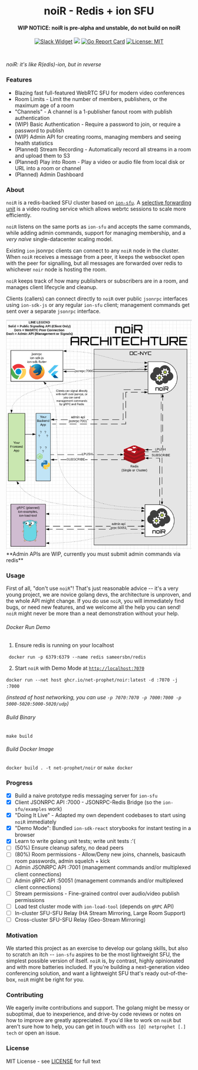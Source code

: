 <h1 align="center">
  <br>
  noiR - Redis + ion SFU 
  <br>
</h1>
<h4 align="center">WIP NOTICE: noiR is pre-alpha and unstable, do not build on noiR</h4>
<p align="center">
  <a href="https://pion.ly/slack"><img src="https://img.shields.io/badge/ion%20chat-%20on%20slack-gray.svg?longCache=true&logo=slack&colorB=brightgreen" alt="Slack Widget"></a>
  <img src="https://github.com/net-prophet/noir/workflows/Publish%20Docker%20image/badge.svg" />
  <!--
  <a href="https://pkg.go.dev/github.com/net-prophet/noir"><img src="https://godoc.org/github.com/net-prophet/noir?status.svg" alt="GoDoc"></a>
  <a href="https://codecov.io/gh/net-prophet/noir"><img src="https://codecov.io/gh/net-prophet/noir/branch/master/graph/badge.svg" alt="Coverage Status"></a>
  -->
  <a href="https://goreportcard.com/report/github.com/net-prophet/noir"><img src="https://goreportcard.com/badge/github.com/net-prophet/noir" alt="Go Report Card"></a>
  <a href="LICENSE"><img src="https://img.shields.io/badge/License-MIT-yellow.svg" alt="License: MIT"></a>
</p>
<br>

*noiR: it's like R(edis)-ion, but in reverse*

### Features
+ Blazing fast full-featured WebRTC SFU for modern video conferences
+ Room Limits - Limit the number of members, publishers, or the maximum age of a room
+ "Channels" - A channel is a 1-publisher fanout room with publish authentication
+ (WIP) Basic Authentication - Require a password to join, or require a password to publish
+ (WIP) Admin API for creating rooms, managing members and seeing health statistics
+ (Planned) Stream Recording - Automatically record all streams in a room and upload them to S3
+ (Planned) Play into Room - Play a video or audio file from local disk or URL into a room or channel
+ (Planned) Admin Dashboard

### About

`noiR` is a redis-backed SFU cluster based on [`ion-sfu`](https://github.com/pion/ion-sfu).
A [selective forwarding unit](https://webrtcglossary.com/sfu/) is a video routing service which allows webrtc sessions to scale more efficiently.

`noiR` listens on the same ports as `ion-sfu` and accepts the same commands, while adding admin commands, support for
managing membership, and a *very naive* single-datacenter scaling model.

Existing `ion` jsonrpc clients can connect to any `noiR` node in the cluster.
When `noiR` receives a message from a peer, it keeps the websocket open with the peer for signalling,
but all messages are forwarded over redis to whichever `noir` node is hosting the room.

`noiR` keeps track of how many publishers or subscribers are in a room, and manages client lifecycle and cleanup.

Clients (callers) can connect directly to `noiR` over public `jsonrpc` interfaces using `ion-sdk-js`
or any regular `ion-sfu` client; management commands get sent over a separate `jsonrpc` interface.

<img src="./architecture.png" />
**Admin APIs are WIP, currently you must submit admin commands via redis**

### Usage

First of all, "don't use `noiR`"! That's just reasonable advice -- it's a very young project, we are novice golang devs,
the architecture is unproven, and the whole API might change. If you do use `noiR`, you will immediately find bugs, or
need new features, and we welcome all the help you can send! `noiR` might never be more than a neat
demonstration without your help.

###### Docker Run Demo
1. Ensure redis is running on your localhost

` docker run -p 6379:6379 --name redis sameersbn/redis`

2. Start `noiR` with Demo Mode at [`http://localhost:7070`](http://localhost:7070)

`docker run --net host ghcr.io/net-prophet/noir:latest -d :7070 -j :7000`

*(instead of host networking, you can use `-p 7070:7070 -p 7000:7000 -p 5000-5020:5000-5020/udp`)*

###### Build Binary
`make build`

###### Build Docker Image
`docker build . -t net-prophet/noir` or `make docker`

### Progress

- [x] Build a naive prototype redis messaging server for `ion-sfu`
- [x] Client JSONRPC API :7000 - JSONRPC-Redis Bridge (so the `ion-sfu/examples` work)
- [x] "Doing It Live" - Adapted my own dependent codebases to start using `noiR` immediately
- [x] "Demo Mode": Bundled `ion-sdk-react` storybooks for instant testing in a browser
- [x] Learn to write golang unit tests; write unit tests :'(
- [ ] (50%) Ensure cleanup safety, no dead peers
- [ ] (80%) Room permissions - Allow/Deny new joins, channels, basicauth room passwords, admin squelch + kick
- [ ] Admin JSONRPC API :7001 (management commands and/or multiplexed client connections)
- [ ] Admin gRPC API :50051 (management commands and/or multiplexed client connections)
- [ ] Stream permissions - Fine-grained control over audio/video publish permissions
- [ ] Load test cluster mode with `ion-load-tool` (depends on `gRPC` API)
- [ ] In-cluster SFU-SFU Relay (HA Stream Mirroring, Large Room Support)
- [ ] Cross-cluster SFU-SFU Relay (Geo-Stream Mirroring)

### Motivation

We started this project as an exercise to develop our golang skills, but also to scratch an itch -- `ion-sfu`
aspires to be the most lightweight SFU, the simplest possible version of itself. `noiR` is, by contrast, highly
opinionated and with more batteries included. If you're building a next-generation video conferencing solution,
and want a lightweight SFU that's ready out-of-the-box, `noiR` might be right for you.

### Contributing

We eagerly invite contributions and support. The golang might be messy or suboptimal, due to inexperience, 
and drive-by code reviews or notes on how to improve are greatly appreciated. If you'd like to work on `noiR`
but aren't sure how to help, you can get in touch with `oss [@] netprophet [.] tech` or open an issue.

### License

MIT License - see [LICENSE](LICENSE) for full text
